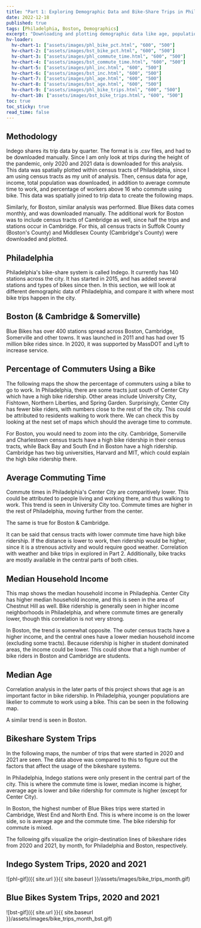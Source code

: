 ```yaml
---
title: "Part 1: Exploring Demographic Data and Bike-Share Trips in Philadelphia and Boston"
date: 2022-12-18
published: true
tags: [Philadelphia, Boston, Demographics]
excerpt: "Downloading and plotting demographic data like age, population and income, with more specific census data."
hv-loader:
  hv-chart-1: ["assets/images/phl_bike_pct.html", "600", "500"]
  hv-chart-2: ["assets/images/bst_bike_pct.html", "600", "500"]
  hv-chart-3: ["assets/images/phl_commute_time.html", "600", "500"]
  hv-chart-4: ["assets/images/bst_commute_time.html", "600", "500"]
  hv-chart-5: ["assets/images/phl_inc.html", "600", "500"]
  hv-chart-6: ["assets/images/bst_inc.html", "600", "500"]
  hv-chart-7: ["assets/images/phl_age.html", "600", "500"]
  hv-chart-8: ["assets/images/bst_age.html", "600", "500"]
  hv-chart-9: ["assets/images/phl_bike_trips.html", "600", "500"]
  hv-chart-10: ["assets/images/bst_bike_trips.html", "600", "500"]
toc: true
toc_sticky: true
read_time: false
---
```



## Methodology

Indego shares its trip data by quarter. The format is is .csv files, and had to be downloaded manually. Since I am only look at trips during the height of the pandemic, only 2020 and 2021 data is downloaded for this analysis. This data was spatially plotted within census tracts of Philadelphia, since I am using census tracts as my unit of analysis. Then, census data for age, income, total population was downloaded, in addition to average commute time to work, and percentage of workers above 16 who commute using bike. This data was spatially joined to trip data to create the following maps.

Similarly, for Boston, similar analysis was performed. Blue Bikes data comes monthly, and was downloaded manually. The additional work for Boston was to include census tracts of Cambridge as well, since half the trips and stations occur in Cambridge. For this, all census tracts in Suffolk County (Boston's County) and Middlesex County (Cambridge's County) were downloaded and plotted.

## Philadelphia

Philadelphia's bike-share system is called Indego. It currently has 140 stations across the city. It has started in 2015, and has added several stations and types of bikes since then. In this section, we will look at different demographic data of Philadelphia, and compare it with where most bike trips happen in the city.

## Boston (& Cambridge & Somerville)

Blue Bikes has over 400 stations spread across Boston, Cambridge, Somerville and other towns. It was launched in 2011 and has had over 15 million bike rides since. In 2020, it was supported by MassDOT and Lyft to increase service.

## Percentage of Commuters Using a Bike

<div id="hv-chart-1"></div>

The following maps the show the percentage of commuters using a bike to go to work. In Philadelphia, there are some tracts just south of Center City which have a high bike ridership. Other areas include University City, Fishtown, Northern Liberties, and Spring Garden. Surprisingly, Center City has fewer bike riders, with numbers close to the rest of the city. This could be attributed to residents walking to work there. We can check this by looking at the nest set of maps which should the average time to commute.

<div id="hv-chart-2"></div>

For Boston, you would need to zoom into the city. Cambridge, Somerville and Charlestown census tracts have a high bike ridership in their census tracts, while Back Bay and South End in Boston have a high ridership. Cambridge has two big universities, Harvard and MIT, which could explain the high bike ridership there.

## Average Commuting Time

Commute times in Philadelphia's Center City are comparitively lower. This could be attributed to people living and working there, and thus walking to work. This trend is seen in University City too. Commute times are higher in the rest of Philadelphia, moving further from the center.

<div id="hv-chart-3"></div>

The same is true for Boston & Cambridge.

<div id="hv-chart-4"></div>

It can be said that census tracts with lower commute time have high bike ridership. If the distance is lower to work, then ridership would be higher, since it is a strenous activity and would require good weather. Correlation with weather and bike trips in explored in Part 2. Additionally, bike tracks are mostly available in the central parts of both cities. 

## Median Household Income

This map shows the median household income in Philadephia. Center City has higher median household income, and this is seen in the area of Chestnut Hill as well. Bike ridership is generally seen in higher income neighborhoods in Philadelphia, and where commute times are generally lower, though this correlation is not very strong.

<div id="hv-chart-5"></div>

In Boston, the trend is somewhat opposite. The outer census tracts have a higher income, and the central ones have a lower median household income (excluding some tracts). Because ridership is higher in student dominated areas, the income could be lower. This could show that a high number of bike riders in Boston and Cambridge are students.

<div id="hv-chart-6"></div>

## Median Age

Correlation analysis in the later parts of this project shows that age is an important factor in bike ridership. In Philadelphia, younger populations are likelier to commute to work using a bike. This can be seen in the following map.

<div id="hv-chart-7"></div>

A similar trend is seen in Boston.

<div id="hv-chart-8"></div>

## Bikeshare System Trips

In the following maps, the number of trips that were started in 2020 and 2021 are seen. The data above was compared to this to figure out the factors that affect the usage of the bikeshare systems.

In Philadelphia, Indego stations were only present in the central part of the city. This is where the commute time is lower, median income is higher, average age is lower and bike ridership for commute is higher (except for Center City).

<div id="hv-chart-9"></div>

In Boston, the highest number of Blue Bikes trips were started in Cambridge, West End and North End. This is where income is on the lower side, so is average age and the commute time. The bike ridership for commute is mixed.

<div id="hv-chart-10"></div>

The following gifs visualize the origin-destination lines of bikeshare rides from 2020 and 2021, by month, for Philadelphia and Boston, respectively.

## Indego System Trips, 2020 and 2021

![phl-gif]({{ site.url }}{{ site.baseurl }}/assets/images/bike_trips_month.gif)

## Blue Bikes System Trips, 2020 and 2021

![bst-gif]({{ site.url }}{{ site.baseurl }}/assets/images/bike_trips_month_bst.gif)














